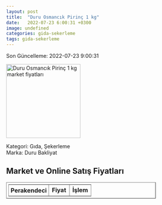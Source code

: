```yaml
---
layout: post
title:  "Duru Osmancık Pirinç 1 kg"
date:   2022-07-23 6:00:31 +0300
image: undefined
categories: gida-sekerleme
tags: gida-sekerleme
---
```


Son Güncelleme: 2022-07-23 9:00:31

<img src="undefined" width="200" alt="Duru Osmancık Pirinç 1 kg market fiyatları" />

Kategori: Gıda, Şekerleme
<br />
Marka: Duru Bakliyat

<h2>Market ve Online Satış Fiyatları</h2>

<table border="1" style="padding: 5px;width:80%;">
  <tr>
    <td style="padding: 5px;"><strong>Perakendeci</strong></td>
    <td><strong>Fiyat</strong></td>
    <td><strong>İşlem</strong></td>
  </tr>
  
</table>
